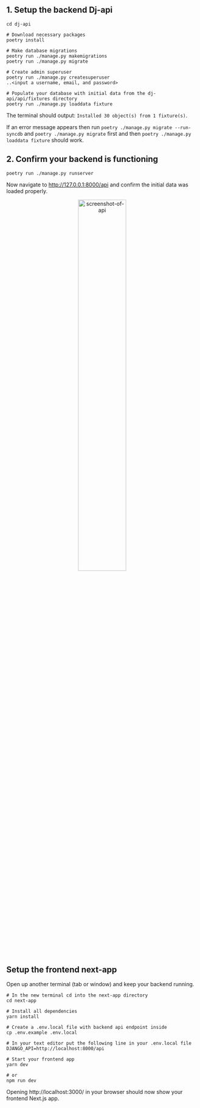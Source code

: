## 1. Setup the backend **Dj-api**

```shell
cd dj-api

# Download necessary packages
poetry install

# Make database migrations
peotry run ./manage.py makemigrations
poetry run ./manage.py migrate 

# Create admin superuser
poetry run ./manage.py createsuperuser
..<input a username, email, and password>

# Populate your database with initial data from the dj-api/api/fixtures directory
poetry run ./manage.py loaddata fixture
```

The terminal should output: `Installed 30 object(s) from 1 fixture(s)`.

If an error message appears then run `poetry ./manage.py migrate --run-syncdb` and `poetry ./manage.py migrate` first 
and then `poetry ./manage.py loaddata fixture` should work.

## 2. Confirm your backend is functioning

```shell
poetry run ./manage.py runserver
```

Now navigate to http://127.0.0.1:8000/api
and confirm the initial data was loaded properly.

<p align="center">
  <img src="https://user-images.githubusercontent.com/64326462/126901766-e187377d-5b0d-4b75-835f-5dc1d0374094.png"
    alt="screenshot-of-api" align="center" width="50%">
</p>

</br>

##  Setup the frontend **next-app**

Open up another terminal (tab or window) and keep your backend running.

```shell
# In the new terminal cd into the next-app directory
cd next-app

# Install all dependencies
yarn install 

# Create a .env.local file with backend api endpoint inside
cp .env.example .env.local

# In your text editor put the following line in your .env.local file
DJANGO_API=http://localhost:8000/api

# Start your frontend app
yarn dev

# or
npm run dev
```

Opening http://localhost:3000/ in your browser should now show your frontend Next.js app.
